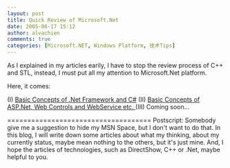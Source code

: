 ```yaml
---
layout: post
title: Quick Review of Microsoft.Net
date: 2005-06-17 15:12
author: alvachien
comments: true
categories: [Microsoft.NET, Windows Platform, 技术Tips]
---
```

<div id="bp-C678F199F470A1FB_211-content">

As I explained in my articles earily, I have to stop the review process of C++ and STL, instead, I must put all my attention to Microsoft.Net platform.

Here, it comes:

(I) <a href="http://blog.csdn.net/alvachien/archive/2005/06/17/396538.aspx">Basic Concepts of .Net Framework and C#</a>
(II) <a href="http://blog.csdn.net/alvachien/archive/2005/06/19/398056.aspx">Basic Concepts of ASP.Net, Web Controls and WebService etc.
</a>(III) Coming soon...

====================================
Postscript:
Somebody give me a suggestion to hide my MSN Space, but I don't want to do that. In this blog, I will write down some articles about what my thinking, about my currently status, maybe mean nothing to the others, but it's just mine. And, I hope the articles of technologies, such as DirectShow, C++ or .Net, maybe helpful to you.

</div>
